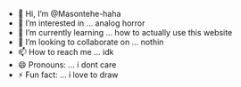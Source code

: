 - 👋 Hi, I’m @Masontehe-haha
- 👀 I’m interested in ... analog horror
- 🌱 I’m currently learning ... how to actually use this website
- 💞️ I’m looking to collaborate on ... nothin
- 📫 How to reach me ... idk
- 😄 Pronouns: ... i dont care
- ⚡ Fun fact: ... i love to draw

<!---
Masontehe-haha/Masontehe-haha is a ✨ special ✨ repository because its `README.md` (this file) appears on your GitHub profile.
You can click the Preview link to take a look at your changes.
--->
